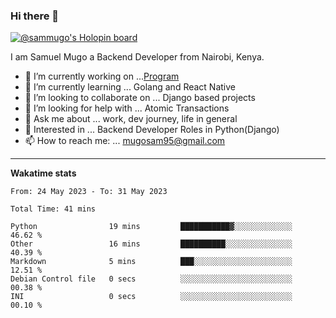 ### Hi there 👋

[![@sammugo's Holopin board](https://holopin.me/sammugo)](https://holopin.io/@sammugo)

I am Samuel Mugo a Backend Developer from Nairobi, Kenya.

<!--
**sam-mugo/sam-mugo** is a ✨ _special_ ✨ repository because its `README.md` (this file) appears on your GitHub profile.
-->



- 🔭 I’m currently working on ...[Program](https://github.com/sam-mugo/program)
- 🌱 I’m currently learning ... Golang and React Native
- 👯 I’m looking to collaborate on ... Django based projects
- 🤔 I’m looking for help with ... Atomic Transactions
- 💬 Ask me about ... work, dev journey, life in general
- 💼 Interested in ... Backend Developer Roles in Python(Django) 
- 📫 How to reach me: ... [mugosam95@gmail.com](mailto:mugosam95@gmail.com)

-------
**Wakatime stats**
<!--START_SECTION:waka-->

```text
From: 24 May 2023 - To: 31 May 2023

Total Time: 41 mins

Python                19 mins         ███████████▓░░░░░░░░░░░░░   46.62 %
Other                 16 mins         ██████████░░░░░░░░░░░░░░░   40.39 %
Markdown              5 mins          ███░░░░░░░░░░░░░░░░░░░░░░   12.51 %
Debian Control file   0 secs          ░░░░░░░░░░░░░░░░░░░░░░░░░   00.38 %
INI                   0 secs          ░░░░░░░░░░░░░░░░░░░░░░░░░   00.10 %
```

<!--END_SECTION:waka-->





